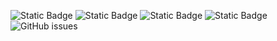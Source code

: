 ![Static Badge](https://img.shields.io/badge/blacklists-60-000000) ![Static Badge](https://img.shields.io/badge/blacklisted-3044986-cc0000) ![Static Badge](https://img.shields.io/badge/whitelisted-2242-00CC00) ![Static Badge](https://img.shields.io/badge/streaming_blacklist-28106-000000) ![GitHub issues](https://img.shields.io/github/issues/fabriziosalmi/blacklists)

